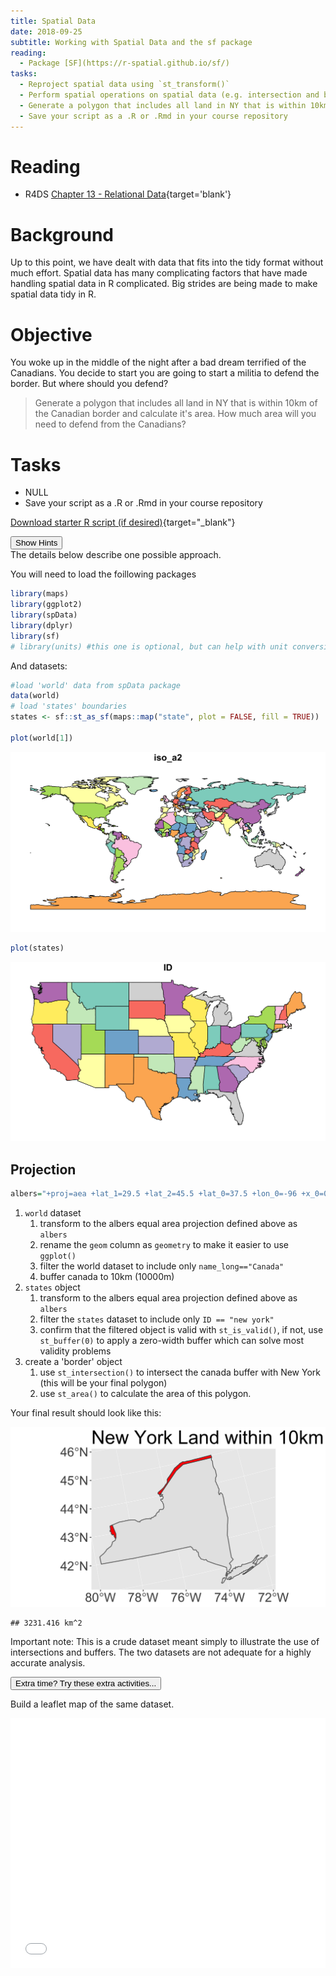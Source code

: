 ```yaml
---
title: Spatial Data
date: 2018-09-25 
subtitle: Working with Spatial Data and the sf package
reading:
  - Package [SF](https://r-spatial.github.io/sf/)
tasks:
  - Reproject spatial data using `st_transform()`
  - Perform spatial operations on spatial data (e.g. intersection and buffering)
  - Generate a polygon that includes all land in NY that is within 10km of the Canadian border and calculate it's area
  - Save your script as a .R or .Rmd in your course repository
---
```



# Reading

- R4DS [Chapter 13 - Relational Data](http://r4ds.had.co.nz/relational-data.html){target='blank'}

# Background
Up to this point, we have dealt with data that fits into the tidy format without much effort. Spatial data has many complicating factors that have made handling spatial data in R complicated. Big strides are being made to make spatial data tidy in R. 


# Objective

You woke up in the middle of the night after a bad dream terrified of the Canadians.  You decide to start you are going to start a militia to defend the border.  But where should you defend?

> Generate a polygon that includes all land in NY that is within 10km of the Canadian border and calculate it's area.  How much area will you need to defend from the Canadians?


# Tasks

- NULL
- Save your script as a .R or .Rmd in your course repository

[<i class="fa fa-file-code-o fa-1x" aria-hidden="true"></i> Download starter R script (if desired)](scripts/CS_05_nocomments.R){target="_blank"}


<div class="well">
<button data-toggle="collapse" class="btn btn-primary btn-sm round" data-target="#demo1">Show Hints</button>
<div id="demo1" class="collapse">
The details below describe one possible approach.

You will need to load the foillowing packages

```r
library(maps)
library(ggplot2)
library(spData)
library(dplyr)
library(sf)
# library(units) #this one is optional, but can help with unit conversions.
```

And datasets:

```r
#load 'world' data from spData package
data(world) 
# load 'states' boundaries
states <- sf::st_as_sf(maps::map("state", plot = FALSE, fill = TRUE)) 

plot(world[1])
```

![](CS_05_files/figure-html/unnamed-chunk-2-1.png)<!-- -->

```r
plot(states)
```

![](CS_05_files/figure-html/unnamed-chunk-2-2.png)<!-- -->

## Projection


```r
albers="+proj=aea +lat_1=29.5 +lat_2=45.5 +lat_0=37.5 +lon_0=-96 +x_0=0 +y_0=0 +ellps=GRS80 +datum=NAD83 +units=m +no_defs "
```



1. `world` dataset
    1. transform to the albers equal area projection defined above as `albers`
    2. rename the `geom` column as `geometry` to make it easier to use `ggplot()`
    3. filter the world dataset to include only `name_long=="Canada"` 
    4. buffer canada to 10km (10000m)
2. `states` object    
    1. transform to the albers equal area projection defined above as `albers`
    2. filter the `states` dataset to include only `ID == "new york"`
    3. confirm that the filtered object is valid with `st_is_valid()`, if not, use `st_buffer(0)` to apply a zero-width buffer which can solve most validity problems
3. create a 'border' object
    1. use `st_intersection()` to intersect the canada buffer with New York (this will be your final polygon)
    2. use `st_area()` to calculate the area of this polygon.

</div>
</div>

Your final result should look like this:

![](CS_05_files/figure-html/unnamed-chunk-4-1.png)<!-- -->

```
## 3231.416 km^2
```


Important note:  This is a crude dataset meant simply to illustrate the use of intersections and buffers.  The two datasets are not adequate for a highly accurate analysis.

<div class="extraswell">
<button data-toggle="collapse" class="btn btn-link" data-target="#extras">
Extra time? Try these extra activities...
</button>
<div id="extras" class="collapse">

Build a leaflet map of the same dataset.



<iframe id="test"  style=" height:400px; width:100%;" scrolling="no"  frameborder="0" src="CS05_leaflet.html"></iframe>


</div>
</div>
